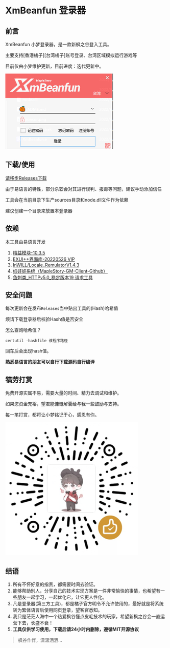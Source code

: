 # XmBeanfun 登录器

## 前言

XmBeanfun 小梦登录器，是一款新枫之谷登入工具。

主要支持[香港橘子][台湾橘子]账号登录、台湾区域模拟运行游戏等

目前仅由小梦维护更新，目前进度：迭代更新中。

![ui](./ui.png)

## 下载/使用

[请移步Releases下载](https://github.com/starmcc/XmBeanfun/releases)

由于易语言的特性，部分杀软会对其进行误判、报毒等问题，建议手动添加信任

工具会在当前目录下生产sources目录和node.dll文件作为依赖

建议创建一个目录来放置本登录器

## 依赖

本工具由易语言开发

1. [精益模块-10.3.5](http://ec.125.la/)
2. [EXUI++界面库-20220526 VIP](https://www.iexui.com/)
3. [InWILL/Locale_RemulatorV1.4.3](https://github.com/InWILL/Locale_Remulator)
4. [纸娃娃系统（MapleStory-GM-Client-Github）](https://github.com/Elem8100/MapleStory-GM-Client)
5. [鱼刺类_HTTPv5.0_稳定版本19 请求工具](https://bbs.125.la/forum.php?mod=viewthread&tid=13989083)

## 安全问题

每次更新会在发布`Releases`当中贴出工具的(Hash)哈希值

烦请下载登录器后校验Hash值是否安全

怎么查询哈希值？

```
certutil -hashfile 该程序路径
```

回车后会出现hash值。

**熟悉易语言的朋友可以自行下载源码自行编译**

## 犒劳打赏

免费开源实属不易，需要大量的时间、精力去调试和维护。

如果您资金充裕，望君能慷慨解囊给与我一些鼓励与支持。

每一笔打赏，都将让小梦铭记于心，感恩有你。

![image](./sponsor.png)


## 结语

1. 所有不怀好意的指责，都需要时间去验证。
2. 能够帮助别人，分享自己的技术实现方案是一件非常愉快的事情，也希望有一些朋友一起学习，一起优化它，让它更人性化。
3. 凡是登录器(第三方工具)，都是橘子官方明令不允许使用的，最好就是将系统转为繁体语言后使用网页登录，望客官悉知。
4. 我只是茫茫人海中一个热爱枫谷懂点皮毛技术的玩家，希望新枫之谷会一直运营下去，长盛不衰！
5. **工具仅供学习使用，下载后请24小时内删除，遵循MIT开源协议**

> 枫谷作伴，潇潇洒洒...